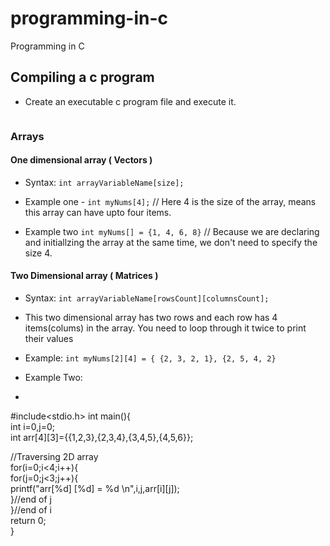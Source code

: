 # programming-in-c
Programming in C

## Compiling a c program

* Create an executable c program file and execute it.

```gcc example.c -o example && ./example
```

### Arrays

#### One dimensional array ( Vectors )
* Syntax:
`int arrayVariableName[size];`

* Example one - `int myNums[4];` // Here 4 is the size of the array, means this array can have upto four items.
* Example two `int myNums[] = {1, 4, 6, 8}` // Because we are declaring and initiallzing the array at the same time, we don't need to specify the size 4.

#### Two Dimensional array ( Matrices )
* Syntax:
`int arrayVariableName[rowsCount][columnsCount];`

* This two dimensional array has two rows and each row has 4 items(colums) in the array. You need to loop through it twice to print their values
* Example: `int myNums[2][4] = { {2, 3, 2, 1}, {2, 5, 4, 2}`

* Example Two:
* ```
#include<stdio.h>
int main(){      
int i=0,j=0;    
int arr[4][3]={{1,2,3},{2,3,4},{3,4,5},{4,5,6}};

//Traversing 2D array    
for(i=0;i<4;i++){    
    for(j=0;j<3;j++){    
        printf("arr[%d] [%d] = %d \n",i,j,arr[i][j]);    
    }//end of j    
}//end of i    
return 0;  
}
```
